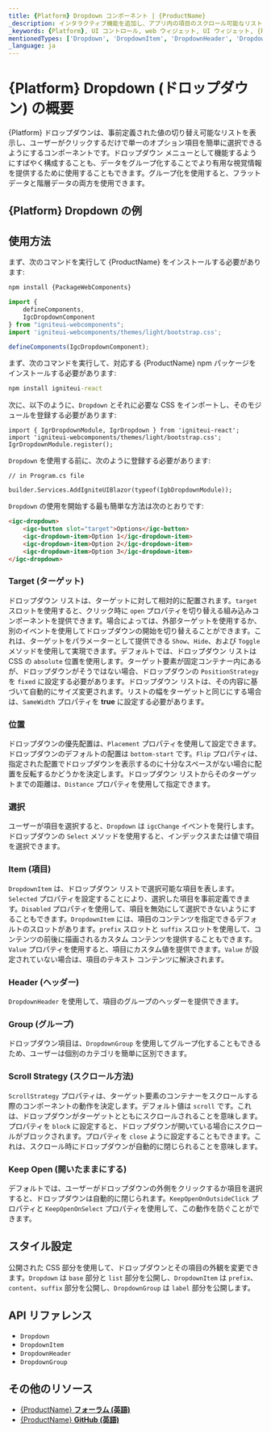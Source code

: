 ```yaml
---
title: {Platform} Dropdown コンポーネント | {ProductName}
_description: インタラクティブ機能を追加し、アプリ内の項目のスクロール可能なリストにスタイル設定オプションを表示します。今すぐ {ProductName} のドロップダウン コンポーネントの使用を開始しましょう。
_keywords: {Platform}, UI コントロール, web ウィジェット, UI ウィジェット, {Platform} ドロップダウン コンポーネント, インフラジスティックス
mentionedTypes: ['Dropdown', 'DropdownItem', 'DropdownHeader', 'DropdownGroup']
_language: ja
---
```


# {Platform} Dropdown (ドロップダウン) の概要


{Platform} ドロップダウンは、事前定義された値の切り替え可能なリストを表示し、ユーザーがクリックするだけで単一のオプション項目を簡単に選択できるようにするコンポーネントです。ドロップダウン メニューとして機能するようにすばやく構成することも、データをグループ化することでより有用な視覚情報を提供するために使用することもできます。グループ化を使用すると、フラット データと階層データの両方を使用できます。

## {Platform} Dropdown の例

<code-view style="height: 220px"
           data-demos-base-url="{environment:dvDemosBaseUrl}"
           iframe-src="{environment:dvDemosBaseUrl}/inputs/dropdown-overview"
           alt="{Platform} Dropdown の例"
           github-src="inputs/dropdown/overview">
</code-view>

## 使用方法

<!-- WebComponents -->
まず、次のコマンドを実行して {ProductName} をインストールする必要があります:

```cmd
npm install {PackageWebComponents}
```

```ts
import {
    defineComponents,
    IgcDropdownComponent
} from "igniteui-webcomponents";
import 'igniteui-webcomponents/themes/light/bootstrap.css';

defineComponents(IgcDropdownComponent);
```
<!-- end: WebComponents -->

<!-- React -->
まず、次のコマンドを実行して、対応する {ProductName} npm パッケージをインストールする必要があります:

```cmd
npm install igniteui-react
```

次に、以下のように、`Dropdown` とそれに必要な CSS をインポートし、そのモジュールを登録する必要があります:

```tsx
import { IgrDropdownModule, IgrDropdown } from 'igniteui-react';
import 'igniteui-webcomponents/themes/light/bootstrap.css';
IgrDropdownModule.register();
```
<!-- end: React -->

<!-- Blazor -->

`Dropdown` を使用する前に、次のように登録する必要があります:


```razor
// in Program.cs file

builder.Services.AddIgniteUIBlazor(typeof(IgbDropdownModule));
```

<!-- end: Blazor -->

`Dropdown` の使用を開始する最も簡単な方法は次のとおりです:

```html
<igc-dropdown>
    <igc-button slot="target">Options</igc-button>
    <igc-dropdown-item>Option 1</igc-dropdown-item>
    <igc-dropdown-item>Option 2</igc-dropdown-item>
    <igc-dropdown-item>Option 3</igc-dropdown-item>
</igc-dropdown>
```

### Target (ターゲット)

ドロップダウン リストは、ターゲットに対して相対的に配置されます。`target` スロットを使用すると、クリック時に `open` プロパティを切り替える組み込みコンポーネントを提供できます。場合によっては、外部ターゲットを使用するか、別のイベントを使用してドロップダウンの開始を切り替えることができます。これは、ターゲットをパラメーターとして提供できる `Show`、`Hide`、および `Toggle` メソッドを使用して実現できます。デフォルトでは、ドロップダウン リストは CSS の `absolute` 位置を使用します。ターゲット要素が固定コンテナー内にあるが、ドロップダウンがそうではない場合、ドロップダウンの `PositionStrategy` を `fixed` に設定する必要があります。ドロップダウン リストは、その内容に基づいて自動的にサイズ変更されます。リストの幅をターゲットと同じにする場合は、`SameWidth` プロパティを **true** に設定する必要があります。

<code-view style="height: 200px"
           data-demos-base-url="{environment:dvDemosBaseUrl}"
           iframe-src="{environment:dvDemosBaseUrl}/inputs/dropdown-target"
           alt="{Platform} Dropdown Target の例"
           github-src="inputs/dropdown/target">
</code-view>

### 位置

ドロップダウンの優先配置は、`Placement` プロパティを使用して設定できます。ドロップダウンのデフォルトの配置は `bottom-start` です。`Flip` プロパティは、指定された配置でドロップダウンを表示するのに十分なスペースがない場合に配置を反転するかどうかを決定します。ドロップダウン リストからそのターゲットまでの距離は、`Distance` プロパティを使用して指定できます。

<code-view style="height: 520px"
           data-demos-base-url="{environment:dvDemosBaseUrl}"
           iframe-src="{environment:dvDemosBaseUrl}/inputs/dropdown-position"
           alt="{Platform} Dropdown Position の例"
           github-src="inputs/dropdown/position">
</code-view>

### 選択

ユーザーが項目を選択すると、`Dropdown` は `igcChange` イベントを発行します。ドロップダウンの `Select` メソッドを使用すると、インデックスまたは値で項目を選択できます。

### Item (項目)

`DropdownItem` は、ドロップダウン リストで選択可能な項目を表します。`Selected` プロパティを設定することにより、選択した項目を事前定義できます。`Disabled` プロパティを使用して、項目を無効にして選択できないようにすることもできます。`DropdownItem` には、項目のコンテンツを指定できるデフォルトのスロットがあります。`prefix` スロットと `suffix` スロットを使用して、コンテンツの前後に描画されるカスタム コンテンツを提供することもできます。`Value` プロパティを使用すると、項目にカスタム値を提供できます。`Value` が設定されていない場合は、項目のテキスト コンテンツに解決されます。

<code-view style="height: 220px"
           data-demos-base-url="{environment:dvDemosBaseUrl}"
           iframe-src="{environment:dvDemosBaseUrl}/inputs/dropdown-item"
           alt="{Platform} Dropdown Item の例"
           github-src="inputs/dropdown/item">
</code-view>

### Header (ヘッダー)

`DropdownHeader` を使用して、項目のグループのヘッダーを提供できます。

<code-view style="height: 250px"
           data-demos-base-url="{environment:dvDemosBaseUrl}"
           iframe-src="{environment:dvDemosBaseUrl}/inputs/dropdown-header"
           alt="{Platform} Dropdown Header の例"
           github-src="inputs/dropdown/header">
</code-view>

### Group (グループ)

ドロップダウン項目は、`DropdownGroup` を使用してグループ化することもできるため、ユーザーは個別のカテゴリを簡単に区別できます。

<code-view style="height: 420px"
           data-demos-base-url="{environment:dvDemosBaseUrl}"
           iframe-src="{environment:dvDemosBaseUrl}/inputs/dropdown-group"
           alt="{Platform} Dropdown Group の例"
           github-src="inputs/dropdown/group">
</code-view>

### Scroll Strategy (スクロール方法)

`ScrollStrategy` プロパティは、ターゲット要素のコンテナーをスクロールする際のコンポーネントの動作を決定します。デフォルト値は `scroll` です。これは、ドロップダウンがターゲットとともにスクロールされることを意味します。プロパティを `block` に設定すると、ドロップダウンが開いている場合にスクロールがブロックされます。プロパティを `close` ように設定することもできます。これは、スクロール時にドロップダウンが自動的に閉じられることを意味します。

### Keep Open (開いたままにする)

デフォルトでは、ユーザーがドロップダウンの外側をクリックするか項目を選択すると、ドロップダウンは自動的に閉じられます。`KeepOpenOnOutsideClick` プロパティと `KeepOpenOnSelect` プロパティを使用して、この動作を防ぐことができます。

## スタイル設定

公開された CSS 部分を使用して、ドロップダウンとその項目の外観を変更できます。`Dropdown` は `base` 部分と `list` 部分を公開し、`DropdownItem` は `prefix`、`content`、`suffix` 部分を公開し、`DropdownGroup` は `label` 部分を公開します。

<code-view style="height: 320px"
           data-demos-base-url="{environment:dvDemosBaseUrl}"
           iframe-src="{environment:dvDemosBaseUrl}/inputs/dropdown-styling"
           alt="{Platform} Dropdown Styling の例"
           github-src="inputs/dropdown/styling">
</code-view>

## API リファレンス

* `Dropdown`
* `DropdownItem`
* `DropdownHeader`
* `DropdownGroup`


## その他のリソース

* [{ProductName} **フォーラム (英語)**]({ForumsLink})
* [{ProductName} **GitHub (英語)**]({GithubLink})